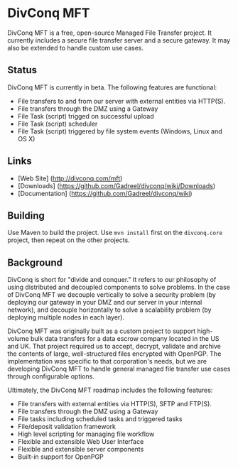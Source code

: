 DivConq MFT
===========

DivConq MFT is a free, open-source Managed File Transfer project.  It currently includes a secure file transfer server and a secure gateway.  It may also be extended to handle custom use cases.   

Status
------

DivConq MFT is currently in beta.  The following features are functional:

* File transfers to and from our server with external entities via HTTP(S).
* File transfers through the DMZ using a Gateway
* File Task (script) trigged on successful upload
* File Task (script) scheduler
* File Task (script) triggered by file system events (Windows, Linux and OS X)

Links
-----

* [Web Site] (http://divconq.com/mft)
* [Downloads] (https://github.com/Gadreel/divconq/wiki/Downloads)
* [Documentation] (https://github.com/Gadreel/divconq/wiki)

Building
--------

Use Maven to build the project.  Use `mvn install` first on the `divconq.core` project,
then repeat on the other projects.

Background
----------

DivConq is short for "divide and conquer."  It refers to our philosophy of using distributed and decoupled components to solve problems.  In the case of DivConq MFT we decouple vertically to solve a security problem (by deploying our gateway in your DMZ and our server in your internal network), and decouple horizontally to solve a scalability problem (by deploying multiple nodes in each layer).

DivConq MFT was originally built as a custom project to support high-volume bulk data transfers for a data escrow company located in the US and UK.  That project required us to accept, decrypt, validate and archive the contents of large, well-structured files encrypted with OpenPGP.  The implementation was specific to that corporation's needs, but we are developing DivConq MFT to handle general managed file transfer use cases through configurable options.   

Ultimately, the DivConq MFT roadmap includes the following features:

* File transfers with external entities via HTTP(S), SFTP and FTP(S).
* File transfers through the DMZ using a Gateway
* File tasks including scheduled tasks and triggered tasks
* File/deposit validation framework
* High level scripting for managing file workflow
* Flexible and extensible Web User Interface
* Flexible and extensible server components
* Built-in support for OpenPGP
